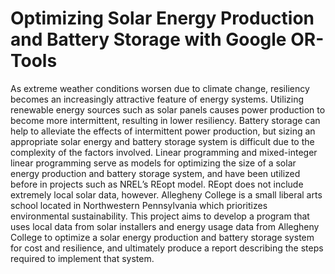 # Optimizing Solar Energy Production and Battery Storage with Google OR-Tools
As extreme weather conditions worsen due to climate change, resiliency becomes an increasingly attractive feature of energy systems. Utilizing renewable energy sources such as solar panels causes power production to become more intermittent, resulting in lower resiliency. Battery storage can help to alleviate the effects of intermittent power production, but sizing an appropriate solar energy and battery storage system is difficult due to the complexity of the factors involved. Linear programming and mixed-integer linear programming serve as models for optimizing the size of a solar energy production and battery storage system, and have been utilized before in projects such as NREL’s REopt model. REopt does not include extremely local solar data, however. Allegheny College is a small liberal arts school located in Northwestern Pennsylvania which prioritizes environmental sustainability. This project aims to develop a program that uses local data from solar installers and energy usage data from Allegheny College to optimize a solar energy production and battery storage system for cost and resilience, and ultimately produce a report describing the steps required to implement that system.